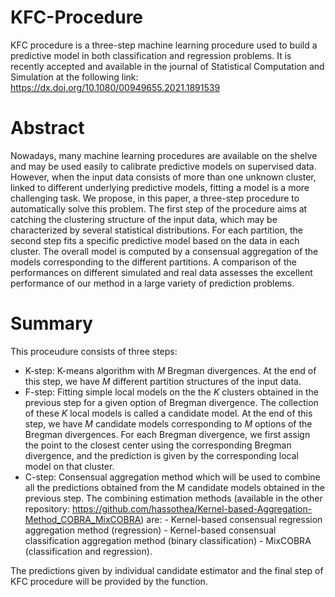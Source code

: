 # KFC-Procedure
KFC procedure is a three-step machine learning procedure used to build a predictive model in both classification and regression problems.
It is recently accepted and available in the journal of Statistical Computation and Simulation at the following link: https://dx.doi.org/10.1080/00949655.2021.1891539

# Abstract

Nowadays, many machine learning procedures are available on the shelve and may be used easily to calibrate predictive models on supervised data. However, when the input data consists of more than one unknown cluster, linked to different underlying predictive models, fitting a model is a more challenging task. We propose, in this paper, a three-step procedure to automatically solve this problem. The first step of the procedure aims at catching the clustering structure of the input data, which may be characterized by several statistical distributions. For each partition, the second step fits a specific predictive model based on the data in each cluster. The overall model is computed by a consensual aggregation of the models corresponding to the different partitions. A comparison of the performances on different simulated and real data assesses the excellent performance of our method in a large variety of prediction problems.

# Summary

This proceudure consists of three steps:
- K-step: K-means algorithm with $M$ Bregman divergences. At the end of this step, we have $M$ different partition structures of the input data.
- F-step: Fitting simple local models on the the $K$ clusters obtained in the previous step for a given option of Bregman divergence. The collection of these $K$ local models is called a candidate model. At the end of this step, we have $M$ candidate models corresponding to $M$ options of the Bregman divergences. For each Bregman divergence, we first assign the point to the closest center using the corresponding Bregman divergence, and the prediction is given by the corresponding local model on that cluster.
- C-step: Consensual aggregation method which will be used to combine all the predictions obtained from the M candidate models obtained in the previous step. The combining estimation methods (available in the other repository: https://github.com/hassothea/Kernel-based-Aggregation-Method_COBRA_MixCOBRA) are:
          - Kernel-based consensual regression aggregation method (regression)
          - Kernel-based consensual classification aggregation method (binary classification)
          - MixCOBRA (classification and regression).

The predictions given by individual candidate estimator and the final step of KFC procedure will be provided by the function.
